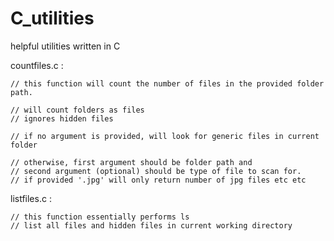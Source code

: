 # C_utilities

helpful utilities written in C

countfiles.c : 

	// this function will count the number of files in the provided folder path.

	// will count folders as files 
	// ignores hidden files

	// if no argument is provided, will look for generic files in current folder

	// otherwise, first argument should be folder path and 
	// second argument (optional) should be type of file to scan for.
	// if provided '.jpg' will only return number of jpg files etc etc
  
  
  listfiles.c :
  
  	// this function essentially performs ls
  	// list all files and hidden files in current working directory

